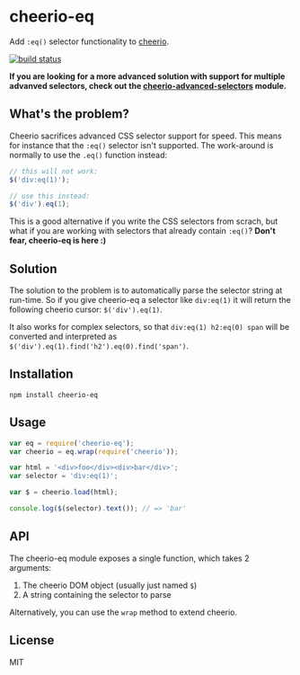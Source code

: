 # cheerio-eq

Add `:eq()` selector functionality to [cheerio](https://github.com/cheeriojs/cheerio).

[![build status](https://secure.travis-ci.org/watson/cheerio-eq.png)](http://travis-ci.org/watson/cheerio-eq)

**If you are looking for a more advanced solution with support for
multiple advanved selectors, check out the
[cheerio-advanced-selectors](https://github.com/watson/cheerio-advanced-selectors)
module.**

## What's the problem?

Cheerio sacrifices advanced CSS selector support for speed. This means
for instance that the `:eq()` selector isn't supported. The work-around
is normally to use the `.eq()` function instead:

```js
// this will not work:
$('div:eq(1)');

// use this instead:
$('div').eq(1);
```

This is a good alternative if you write the CSS selectors from scrach,
but what if you are working with selectors that already contain `:eq()`?
**Don't fear, cheerio-eq is here :)**

## Solution

The solution to the problem is to automatically parse the selector
string at run-time. So if you give cheerio-eq a selector like
`div:eq(1)` it will return the following cheerio cursor:
`$('div').eq(1)`.

It also works for complex selectors, so that `div:eq(1) h2:eq(0) span`
will be converted and interpreted as
`$('div').eq(1).find('h2').eq(0).find('span')`.

## Installation

```
npm install cheerio-eq
```

## Usage

```js
var eq = require('cheerio-eq');
var cheerio = eq.wrap(require('cheerio'));

var html = '<div>foo</div><div>bar</div>';
var selector = 'div:eq(1)';

var $ = cheerio.load(html);

console.log($(selector).text()); // => 'bar'
```

## API

The cheerio-eq module exposes a single function, which takes 2
arguments:

1. The cheerio DOM object (usually just named `$`)
1. A string containing the selector to parse

Alternatively, you can use the `wrap` method to extend cheerio.

## License

MIT
